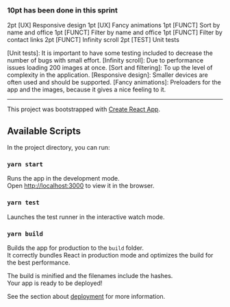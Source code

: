 ### 10pt has been done in this sprint

2pt [UX] Responsive design
1pt [UX] Fancy animations
1pt [FUNCT] Sort by name and office
1pt [FUNCT] Filter by name and office
1pt [FUNCT] Filter by contact links
2pt [FUNCT] Infinity scroll
2pt [TEST] Unit tests

[Unit tests]: It is important to have some testing included to decrease the number of bugs with small effort.
[Infinity scroll]: Due to performance issues loading 200 images at once.
[Sort and filtering]: To up the level of complexity in the application.
[Responsive design]: Smaller devices are often used and should be supported.
[Fancy animations]: Preloaders for the app and the images, because it gives a nice feeling to it.

---

This project was bootstrapped with [Create React App](https://github.com/facebook/create-react-app).

## Available Scripts

In the project directory, you can run:

### `yarn start`

Runs the app in the development mode.<br />
Open [http://localhost:3000](http://localhost:3000) to view it in the browser.

### `yarn test`

Launches the test runner in the interactive watch mode.<br />

### `yarn build`

Builds the app for production to the `build` folder.<br />
It correctly bundles React in production mode and optimizes the build for the best performance.

The build is minified and the filenames include the hashes.<br />
Your app is ready to be deployed!

See the section about [deployment](https://facebook.github.io/create-react-app/docs/deployment) for more information.
